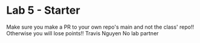 # Lab 5 - Starter
Make sure you make a PR to your own repo's main and not the class' repo!! Otherwise you will lose points!!
Travis Nguyen
No lab partner